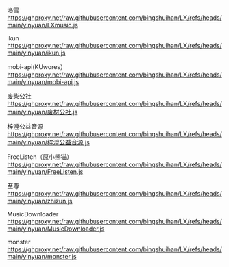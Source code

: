 洛雪
https://ghproxy.net/raw.githubusercontent.com/bingshuihan/LX/refs/heads/main/yinyuan/LXmusic.js

ikun
https://ghproxy.net/raw.githubusercontent.com/bingshuihan/LX/refs/heads/main/yinyuan/ikun.js

mobi-api(KUwores）
https://ghproxy.net/raw.githubusercontent.com/bingshuihan/LX/refs/heads/main/yinyuan/mobi-api.js

废柴公社
https://ghproxy.net/raw.githubusercontent.com/bingshuihan/LX/refs/heads/main/yinyuan/废材公社.js

梓澄公益音源
https://ghproxy.net/raw.githubusercontent.com/bingshuihan/LX/refs/heads/main/yinyuan/梓澄公益音源.js

FreeListen（原小熊猫）
https://ghproxy.net/raw.githubusercontent.com/bingshuihan/LX/refs/heads/main/yinyuan/FreeListen.js

至尊
https://ghproxy.net/raw.githubusercontent.com/bingshuihan/LX/refs/heads/main/yinyuan/zhizun.js

MusicDownloader
https://ghproxy.net/raw.githubusercontent.com/bingshuihan/LX/refs/heads/main/yinyuan/MusicDownloader.js

monster  
https://ghproxy.net/raw.githubusercontent.com/bingshuihan/LX/refs/heads/main/yinyuan/monster.js
